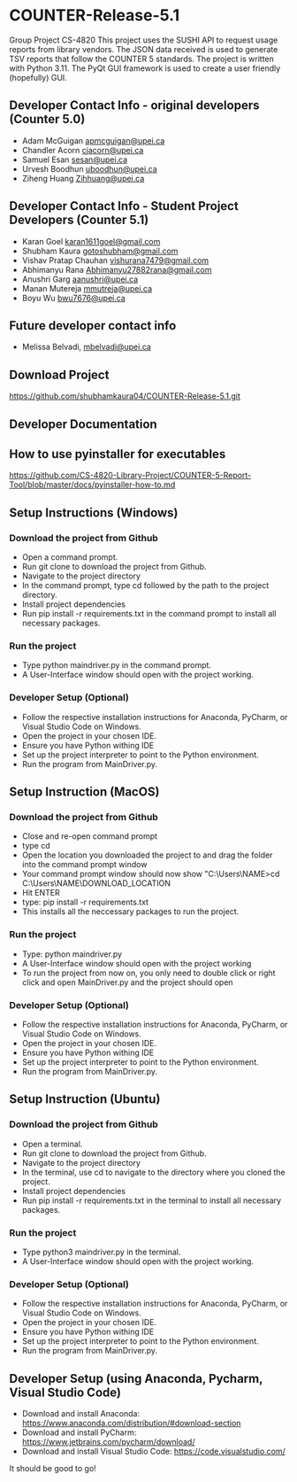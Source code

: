 # COUNTER-Release-5.1
Group Project CS-4820
This project uses the SUSHI API to request usage reports from library vendors. The JSON data received is used to generate TSV reports that follow the COUNTER 5 standards.
The project is written with Python 3.11. The PyQt GUI framework is used to create a user friendly (hopefully) GUI.

## Developer Contact Info - original developers (Counter 5.0)
- Adam McGuigan apmcguigan@upei.ca
- Chandler Acorn cjacorn@upei.ca
- Samuel Esan sesan@upei.ca
- Urvesh Boodhun uboodhun@upei.ca
- Ziheng Huang Zihhuang@upei.ca

## Developer Contact Info - Student Project Developers (Counter 5.1)
- Karan Goel karan1611goel@gmail.com 
- Shubham Kaura gotoshubham@gmail.com
- Vishav Pratap Chauhan vishurana7479@gmail.com
- Abhimanyu Rana Abhimanyu27882rana@gmail.com
- Anushri Garg aanushri@upei.ca
- Manan Mutereja mmutreja@upei.ca
- Boyu Wu bwu7676@upei.ca

## Future developer contact info
- Melissa Belvadi, mbelvadi@upei.ca

## Download Project 
https://github.com/shubhamkaura04/COUNTER-Release-5.1.git

## Developer Documentation

## How to use pyinstaller for executables
https://github.com/CS-4820-Library-Project/COUNTER-5-Report-Tool/blob/master/docs/pyinstaller-how-to.md

## Setup Instructions (Windows)

### Download the project from Github
- Open a command prompt.
- Run git clone <repository-url> to download the project from Github.
- Navigate to the project directory
- In the command prompt, type cd followed by the path to the project directory.
- Install project dependencies
- Run pip install -r requirements.txt in the command prompt to install all necessary packages.

### Run the project
- Type python maindriver.py in the command prompt.
- A User-Interface window should open with the project working.

### Developer Setup (Optional)
- Follow the respective installation instructions for Anaconda, PyCharm, or Visual Studio Code on Windows.
- Open the project in your chosen IDE.
- Ensure you have Python withing IDE
- Set up the project interpreter to point to the Python environment.
- Run the program from MainDriver.py.

## Setup Instruction (MacOS)

### Download the project from Github
- Close and re-open command prompt
- type cd
- Open the location you downloaded the project to and drag the folder into the command prompt window
- Your command prompt window should now show "C:\Users\NAME>cd C:\Users\NAME\DOWNLOAD_LOCATION
- Hit ENTER
- type: pip install -r requirements.txt
- This installs all the neccessary packages to run the project.

### Run the project
- Type: python maindriver.py
- A User-Interface window should open with the project working
- To run the project from now on, you only need to double click or right click and open MainDriver.py and the project should open

### Developer Setup (Optional)
- Follow the respective installation instructions for Anaconda, PyCharm, or Visual Studio Code on Windows.
- Open the project in your chosen IDE.
- Ensure you have Python withing IDE
- Set up the project interpreter to point to the Python environment.
- Run the program from MainDriver.py.

## Setup Instruction (Ubuntu)

### Download the project from Github
- Open a terminal.
- Run git clone <repository-url> to download the project from Github.
- Navigate to the project directory
- In the terminal, use cd to navigate to the directory where you cloned the project.
- Install project dependencies
- Run pip install -r requirements.txt in the terminal to install all necessary packages.

### Run the project
- Type python3 maindriver.py in the terminal.
- A User-Interface window should open with the project working.

### Developer Setup (Optional)
- Follow the respective installation instructions for Anaconda, PyCharm, or Visual Studio Code on Windows.
- Open the project in your chosen IDE.
- Ensure you have Python withing IDE
- Set up the project interpreter to point to the Python environment.
- Run the program from MainDriver.py.

## Developer Setup (using Anaconda, Pycharm, Visual Studio Code)
- Download and install Anaconda: https://www.anaconda.com/distribution/#download-section
- Download and install PyCharm: https://www.jetbrains.com/pycharm/download/
- Download and install Visual Studio Code: https://code.visualstudio.com/ 

It should be good to go! 
